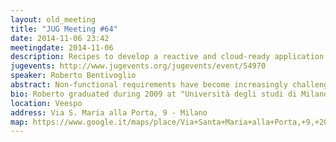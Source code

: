 ```yaml
---
layout: old_meeting
title: "JUG Meeting #64"
date: 2014-11-06 23:42
meetingdate: 2014-11-06
description: Recipes to develop a reactive and cloud-ready application using Scala and Akka
jugevents: http://www.jugevents.org/jugevents/event/54970
speaker: Roberto Bentivoglio
abstract: Non-functional requirements have become increasingly challenging during the last years. Nowadays we expect at least that every application provide fast response time and almost 100% uptime. Reactive Applications is a set of principles and architectural patterns allowing to build event-driven, scalable, resilient and responsive systems. One of the most interesting technologies to create Reactive Applications is the Typesafe stack and, in particular, the Akka toolkit. During this talk I will introduce it, showing how develop a reactive and cloud-ready Scala web application.
bio: Roberto graduated during 2009 at "Università degli studi di Milano" but he started to work with Java since 2005. He is studying, playing and experimenting with Scala since 2009 and he is using Scala for his everyday work since a couple of years. He spent four years in Switzerland where it worked, among others companies, for Credit Suisse Group. In the last months Roberto has helped to develop a web application following the Reactive Manifesto principles. He lives near Milano and he is employed as a Senior Scala Software Engineer at DATABIZ s.r.l.
location: Veespo
address: Via S. Maria alla Porta, 9 - Milano
map: https://www.google.it/maps/place/Via+Santa+Maria+alla+Porta,+9,+20123+Milano/@45.4664129,9.1817829,17z/data=!4m2!3m1!1s0x4786c153a8292d05:0x4c6f0a73c08286b9
---
```

